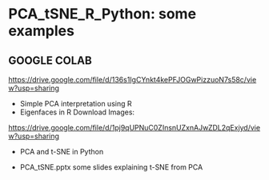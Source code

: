 # PCA_tSNE_R_Python: some examples

## GOOGLE COLAB

https://drive.google.com/file/d/136s1IgCYnkt4kePFJOGwPizzuoN7s58c/view?usp=sharing


  * Simple PCA interpretation using R
  * Eigenfaces in R
  Download Images:
  
  https://drive.google.com/file/d/1pj9qUPNuC0ZInsnUZxnAJwZDL2qExjyd/view?usp=sharing
  
  
  * PCA and t-SNE in Python
  
  * PCA_tSNE.pptx some slides explaining t-SNE from PCA
